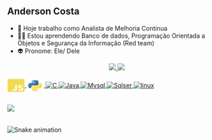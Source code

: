 
## Anderson Costa

- 👾 Hoje trabalho como Analista de Melhoria Continua
- 👨‍💻 Estou aprendendo Banco de dados, Programação Orientada a Objetos e Segurança da Informação (Red team)
- 👽 Pronome: Ele/ Dele

<div align="center">
  <a href="https://github.com/Andersonfdc">
  <img height="180em" src="https://github-readme-stats.vercel.app/api?username=Andersonfdc&show_icons=true&theme=dark&include_all_commits=true&count_private=true"/>
  <img height="180em" src="https://github-readme-stats.vercel.app/api/top-langs/?username=Andersonfdc&layout=compact&langs_count=7&theme=dark"/>
</div>
  
 <div style="display: inline_block"><br>
  <img align="center" alt="Js" height="30" width="40" src="https://raw.githubusercontent.com/devicons/devicon/master/icons/javascript/javascript-plain.svg">
  <img align="center" alt="Python" height="30" width="40" src="https://raw.githubusercontent.com/devicons/devicon/master/icons/python/python-original.svg">
  <img align="center" alt="C" height="30" width="40" src="https://cdn.jsdelivr.net/gh/devicons/devicon/icons/c/c-original.svg">
  <img align="center" alt="Java" height="30" width="40" src="https://cdn.jsdelivr.net/gh/devicons/devicon/icons/java/java-original-wordmark.svg">
  <img align="center" alt="Mysql" height="30" width="40" src="https://cdn.jsdelivr.net/gh/devicons/devicon/icons/mysql/mysql-original-wordmark.svg">
  <img align="center" alt="Sqlser" height="30" width="40" src="https://cdn.jsdelivr.net/gh/devicons/devicon/icons/microsoftsqlserver/microsoftsqlserver-plain-wordmark.svg">  
  <img align="center" alt="linux" height="30" width="40" src="https://cdn.jsdelivr.net/gh/devicons/devicon/icons/linux/linux-original.svg"> 
</div>
  
<div>
  
  ##
  
</div> 
  
<div>
 <a href="https://www.linkedin.com/in/anderson-franciscodc/" target="_blank"><img src="https://img.shields.io/badge/-LinkedIn-%230077B5?style=for-the-badge&logo=linkedin&logoColor=white" target="_blank"></a>   
</div>  
  
<div>
  
  ##
  
</div>
  
<div>
  
  ![Snake animation](https://github.com/Andersonfdc/Andersonfdc)
  
</div>
  
